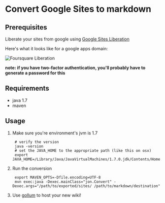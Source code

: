 # Convert Google Sites to markdown

## Prerequisites  

Liberate your sites from google using [Google Sites Liberation](http://code.google.com/p/google-sites-liberation/)

Here's what it looks like for a google apps domain:

![Foursquare Liberation](http://cl.ly/image/1o3M3u2F3N3x/Image%202013.02.08%203:25:56%20PM.png)

**note: if you have two-factor authentication, you'll probably have to generate a password for this**

## Requirements

* java 1.7
* maven

## Usage

1. Make sure you're environment's jvm is 1.7

        # verify the version
        java -version
        # set the JAVA_HOME to the appropriate path (like this on osx)
        export JAVA_HOME=/Library/Java/JavaVirtualMachines/1.7.0.jdk/Contents/Home

1. Run the conversion

        export MAVEN_OPTS=-Dfile.encoding=UTF-8
        mvn exec:java -Dexec.mainClass="jon.Convert" -Dexec.args="/path/to/exported/sites/ /path/to/markdown/destination"

1. Use [gollum](https://github.com/github/gollum) to host your new wiki!